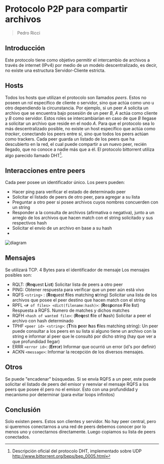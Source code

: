 ﻿
Protocolo P2P para compartir archivos
==============================
> Pedro Ricci

## Introducción
Este protocolo tiene como objetivo permitir el intercambio de archivos a través de internet (IPv4) por medio de un modelo descentralizado, es decir, no existe una estructura Servidor-Cliente estricta.

## Hosts
Todos los hosts que utilizan el protocolo son llamados *peers*. Estos no poseen un rol específico de cliente o servidor, sino que actúa como uno u otro dependiendo la  circunstancia. Por ejemplo, si un peer *A* solicita un archivo que se encuentra bajo posesión de un peer *B*, *A* actúa como cliente y *B* como servidor. Estos roles se intercambiarían en caso de que *B* llegase a solicitar un archivo que reside en el nodo *A*.
Para que el protocolo sea lo más descentralizado posible, no existe un host específico que actúa como *tracker*, conectando los peers entre sí, sino que todos los peers actúan como trackers. Cada peer guarda un listado de los peers que ha descubierto en la red, el cual puede compartir a un nuevo peer, recién llegado, que no conoce a nadie más que a él. El protocolo bittorrent utiliza algo parecido llamado DHT[^dht].

## Interacciones entre peers
Cada peer posee un identificador único.
Los peers pueden:
- Hacer ping para verificar el estado de determinado peer
- Solicitar el listado de peers de otro peer, para agregar a su lista
- Preguntar a otro peer si posee archivos cuyos nombres concuerden con un string
- Responder a la consulta de archivos (afirmativa o negativa), junto a un arreglo de los archivos que hacen match con el string solicitado y sus respectivos hash
- Solicitar el envío de un archivo en base a su hash
- 

![diagram](https://snag.gy/CmQt4o.jpg)

## Mensajes
Se utilizará TCP.
4  Bytes para el identificador de mensaje
Los mensajes posibles son:
- RQLT: (**R**e**q**uest **L**is**t**) Solicitar lista de peers a otro peer
- PING: Obtener respuesta para verificar que un peer aún está vivo
- RQFS `<string>` : (**R**e**q**uest **f**iles matching **s**tring) Solicitar una lista de los archivos que posee el peer destino que hacen match con el string
- RPFL `<# of files> <dict(filename:hash)>`: (**R**es**p**onse **F**ile **l**ist) Respuesta a RQFS. Numero de matches y dichos matches
- RQFH `<hash of wanted file>`: (**R**e**q**est **f**ile of **h**ash) Solicitar a peer el archivo con hash determinado
- TPHF `<peer id> <string>`: (**T**his **p**eer **h**as **f**iles matching string): Un peer puede consultar a los peers en su lista si alguno tiene un archivo con la string e informar al peer que le consultó por dicho string (hay que ver a que profundidad llegar)
- ERRR `<error id>`: (**Err**o**r**) Informar que ocurrió un error (id's por definir)
- ACKN `<message>`: Informar la recepción de los diversos mensajes.

## Otros
Se puede "encadenar" búsquedas. Si se envía RQFS a un peer, este puede solicitar el listado de peers del emisor y reenviar el mensaje RQFS a los peers que posee él pero no el emisor. Esto con una profundidad y mecanismo por determinar (para evitar loops infinitos)

## Conclusión
Solo existen peers. Estos son clientes y servidor. 
No hay peer central, pero si queremos conectarnos a una red de peers debemos conocer por lo menos uno y conectarnos directamente. Luego copiamos su lista de peers conectados.












[^dht]: Descripción oficial del protocolo DHT, implementado sobre UDP http://www.bittorrent.org/beps/bep_0005.html
